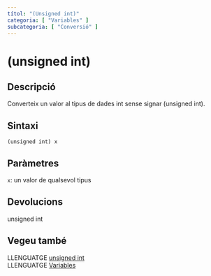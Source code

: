 ```yaml
---
títol: "(Unsigned int)"
categoria: [ "Variables" ]
subcategoria: [ "Conversió" ]
---
```


# (unsigned int)

## Descripció

Converteix un valor al tipus de dades int sense signar (unsigned int).

## Sintaxi

`(unsigned int) x`

## Paràmetres

`x`: un valor de qualsevol tipus

## Devolucions

unsigned int

## Vegeu també

LLENGUATGE [unsigned int](../Tipus-dades/unsigned-int.md)  
LLENGUATGE [Variables](../../Variables.md)  

